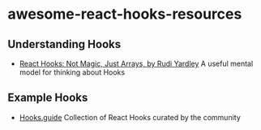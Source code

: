 # awesome-react-hooks-resources

## Understanding Hooks
- [React Hooks: Not Magic, Just Arrays, by Rudi Yardley](https://medium.com/@ryardley/react-hooks-not-magic-just-arrays-cd4f1857236e?ck_subscriber_id=369193481) A useful mental model for thinking about Hooks

## Example Hooks
- [Hooks.guide](https://www.hooks.guide/) Collection of React Hooks curated by the community
